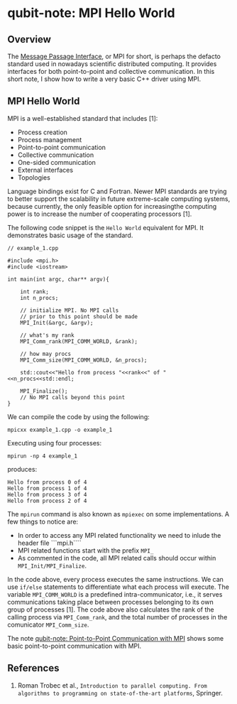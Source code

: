 # qubit-note: MPI Hello World


## Overview

The <a href="https://en.wikipedia.org/wiki/Message_Passing_Interface">Message Passage Interface</a>, or MPI for short, is perhaps the defacto standard used in nowadays scientific distributed computing. It provides interfaces for both point-to-point and collective communication. 
In this short note, I show how to write a very basic C++ driver using MPI.



## MPI Hello World

MPI is a well-established standard that includes [1]: 

- Process creation 
- Process management
- Point-to-point communication
- Collective communication
- One-sided communication
- External interfaces
- Topologies

Language bindings exist for C and Fortran. Newer MPI standards are trying to better support the scalability in future extreme-scale computing systems, because currently, the only feasible option for increasingthe computing power is to increase the number of cooperating processors [1]. 

The following code snippet is the ```Hello World``` equivalent for MPI. It demonstrates basic usage of the standard. 

```
// example_1.cpp

#include <mpi.h>
#include <iostream>

int main(int argc, char** argv){

	int rank;
	int n_procs;
	
	// initialize MPI. No MPI calls
	// prior to this point should be made
	MPI_Init(&argc, &argv);
	
	// what's my rank
	MPI_Comm_rank(MPI_COMM_WORLD, &rank);
	
	// how may procs
	MPI_Comm_size(MPI_COMM_WORLD, &n_procs);
	
	std::cout<<"Hello from process "<<rank<<" of "<<n_procs<<std::endl;
	
	MPI_Finalize();
	// No MPI calls beyond this point
}
```

We can compile the code by using the following:

```
mpicxx example_1.cpp -o example_1
```

Executing using four processes:

```
mpirun -np 4 example_1
```

produces:

```
Hello from process 0 of 4
Hello from process 1 of 4
Hello from process 3 of 4
Hello from process 2 of 4

```

The ```mpirun``` command is also known as ```mpiexec``` on some implementations. A few things to notice are:

- In order to access any MPI  related functionality we need to inlude the header file ```mpi.h````
- MPI related functions start with the prefix ```MPI_```
- As commented in the code, all MPI related calls should occur within ```MPI_Init/MPI_Finalize```. 

In the code above, every process executes the same instructions. We can use ```if/else``` statements to differentiate what each process will execute. The variable ```MPI_COMM_WORLD``` is a predefined intra-communicator, i.e., it serves communications taking place between processes belonging to its own group of processes [1]. 
The code above also calculates the rank of the calling process via ```MPI_Comm_rank```, and the total number of processes in the comunicator ```MPI_Comm_size```.

The note <a href="2021-07-07-point-to-point-communication-with-mpi.md">qubit-note: Point-to-Point Communication with MPI</a> shows some basic point-to-point communication 
with MPI.


## References

1. Roman Trobec et al., ```Introduction to parallel computing. From algorithms to programming on state-of-the-art platforms```, Springer.